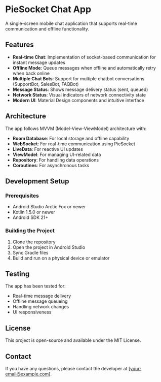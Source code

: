 # PieSocket Chat App

A single-screen mobile chat application that supports real-time communication and offline functionality.

## Features

- **Real-time Chat**: Implementation of socket-based communication for instant message updates
- **Offline Mode**: Queue messages when offline and automatically retry when back online
- **Multiple Chat Bots**: Support for multiple chatbot conversations (SupportBot, SalesBot, FAQBot)
- **Message Status**: Shows message delivery status (sent, queued)
- **Network Status**: Visual indicators of network connectivity state
- **Modern UI**: Material Design components and intuitive interface

## Architecture

The app follows MVVM (Model-View-ViewModel) architecture with:

- **Room Database**: For local storage and offline capability
- **WebSocket**: For real-time communication using PieSocket
- **LiveData**: For reactive UI updates
- **ViewModel**: For managing UI-related data
- **Repository**: For handling data operations
- **Coroutines**: For asynchronous tasks

## Development Setup

### Prerequisites
- Android Studio Arctic Fox or newer
- Kotlin 1.5.0 or newer
- Android SDK 21+

### Building the Project
1. Clone the repository
2. Open the project in Android Studio
3. Sync Gradle files
4. Build and run on a physical device or emulator

## Testing

The app has been tested for:
- Real-time message delivery
- Offline message queueing
- Handling network changes
- UI responsiveness

## License

This project is open-source and available under the MIT License.

## Contact

If you have any questions, please contact the developer at [your-email@example.com]. 